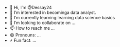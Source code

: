 - 👋 Hi, I’m @Dessay24
- 👀 I’m interested in becominga data analyst.
- 🌱 I’m currently learning learning data science basics
- 💞️ I’m looking to collaborate on ...
- 📫 How to reach me ...
- 😄 Pronouns: ...
- ⚡ Fun fact: ...

<!---
Dessay24/Dessay24 is a ✨ special ✨ repository because its `README.md` (this file) appears on your GitHub profile.
You can click the Preview link to take a look at your changes.
--->
